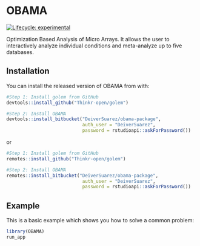
# OBAMA

<!-- badges: start -->
[![Lifecycle: experimental](https://img.shields.io/badge/lifecycle-experimental-orange.svg)](https://www.tidyverse.org/lifecycle/#experimental)
<!-- badges: end -->

Optimization Based Analysis of Micro Arrays. It allows the user to interactively analyze individual conditions and meta-analyze up to five databases.

## Installation

You can install the released version of OBAMA from with:

``` r
#Step 1: Install golem from GitHub
devtools::install_github("Thinkr-open/golem")

#Step 2: Install OBAMA
devtools::install_bitbucket("DeiverSuarez/obama-package", 
                            auth_user = "DeiverSuarez", 
                            password = rstudioapi::askForPassword())      
```

or 


``` r
#Step 1: Install golem from GitHub
remotes::install_github("Thinkr-open/golem")

#Step 2: Install OBAMA
remotes::install_bitbucket("DeiverSuarez/obama-package", 
                            auth_user = "DeiverSuarez", 
                            password = rstudioapi::askForPassword())
```

## Example

This is a basic example which shows you how to solve a common problem:

``` r
library(OBAMA)
run_app
```


